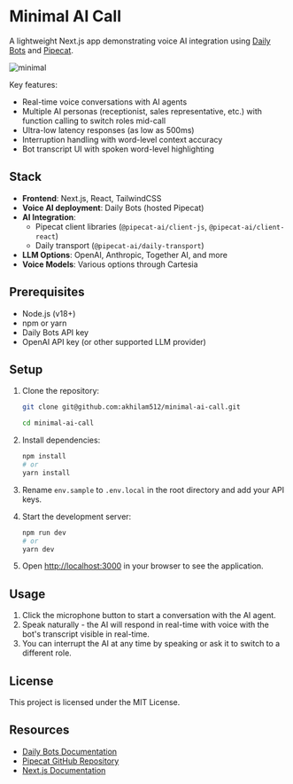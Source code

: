 # Minimal AI Call

A lightweight Next.js app demonstrating voice AI integration using [Daily Bots](https://www.daily.co/products/daily-bots/) and [Pipecat](https://github.com/pipecat-ai/pipecat).

![minimal](https://github.com/user-attachments/assets/434d03be-3105-4d8d-9ee4-65a7b11bd9f5)

Key features:
- Real-time voice conversations with AI agents
- Multiple AI personas (receptionist, sales representative, etc.) with function calling to switch roles mid-call
- Ultra-low latency responses (as low as 500ms)
- Interruption handling with word-level context accuracy
- Bot transcript UI with spoken word-level highlighting 

## Stack

- **Frontend**: Next.js, React, TailwindCSS
- **Voice AI deployment**: Daily Bots (hosted Pipecat)
- **AI Integration**: 
  - Pipecat client libraries (`@pipecat-ai/client-js`, `@pipecat-ai/client-react`)
  - Daily transport (`@pipecat-ai/daily-transport`)
- **LLM Options**: OpenAI, Anthropic, Together AI, and more
- **Voice Models**: Various options through Cartesia

## Prerequisites

- Node.js (v18+)
- npm or yarn
- Daily Bots API key
- OpenAI API key (or other supported LLM provider)

## Setup

1. Clone the repository:
   ```bash
   git clone git@github.com:akhilam512/minimal-ai-call.git

   cd minimal-ai-call
   ```

2. Install dependencies:
   ```bash
   npm install
   # or
   yarn install
   ```

3. Rename `env.sample` to `.env.local` in the root directory and add your API keys.

4. Start the development server:
   ```bash
   npm run dev
   # or
   yarn dev
   ```

5. Open [http://localhost:3000](http://localhost:3000) in your browser to see the application.

## Usage

1. Click the microphone button to start a conversation with the AI agent.
2. Speak naturally - the AI will respond in real-time with voice with the bot's transcript visible in real-time.
3. You can interrupt the AI at any time by speaking or ask it to switch to a different role.


## License

This project is licensed under the MIT License.

## Resources

- [Daily Bots Documentation](https://docs.dailybots.ai/)
- [Pipecat GitHub Repository](https://github.com/pipecat-ai/pipecat)
- [Next.js Documentation](https://nextjs.org/docs)
